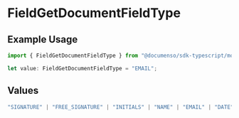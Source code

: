 # FieldGetDocumentFieldType

## Example Usage

```typescript
import { FieldGetDocumentFieldType } from "@documenso/sdk-typescript/models/operations";

let value: FieldGetDocumentFieldType = "EMAIL";
```

## Values

```typescript
"SIGNATURE" | "FREE_SIGNATURE" | "INITIALS" | "NAME" | "EMAIL" | "DATE" | "TEXT" | "NUMBER" | "RADIO" | "CHECKBOX" | "DROPDOWN"
```